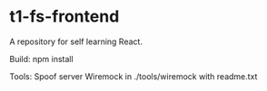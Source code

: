 # t1-fs-frontend
A  repository for self learning React.

Build:
npm install

Tools:
Spoof server Wiremock in ./tools/wiremock with readme.txt
